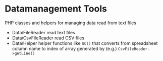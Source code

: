 # Datamanagement Tools

PHP classes and helpers for managing data read from text files
 
 * Data\FileReader  read text files
 * Data\CsvFileReader read CSV files
 * Data\Helper helper functions like `SC()` that converts from spreadsheet column name to index of array 
 generated by (e.g.) `CsvFileReader->getLine()`
 